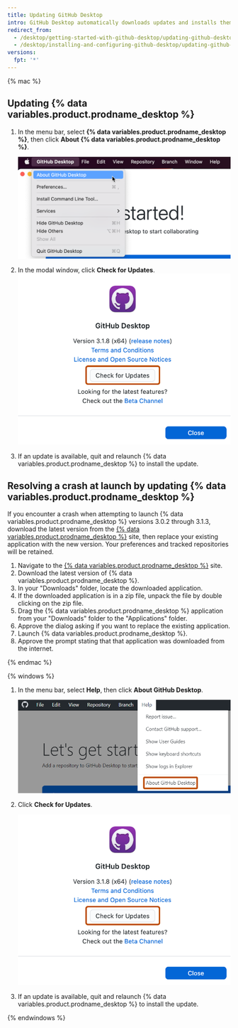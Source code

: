 ```yaml
---
title: Updating GitHub Desktop
intro: GitHub Desktop automatically downloads updates and installs them when you restart. You can also manually check for updates.
redirect_from:
  - /desktop/getting-started-with-github-desktop/updating-github-desktop
  - /desktop/installing-and-configuring-github-desktop/updating-github-desktop
versions:
  fpt: '*'
---
```


{% mac %}

## Updating {% data variables.product.prodname_desktop %}

1. In the menu bar, select **{% data variables.product.prodname_desktop %}**, then click **About {% data variables.product.prodname_desktop %}**.
   
   ![Screenshot of the menu bar on a Mac. Under the open "GitHub Desktop" dropdown menu, a cursor hovers over "About GitHub Desktop", highlighted in blue.](/assets/images/help/desktop/desktop-menu-about-desktop-mac.png)

2. In the modal window, click **Check for Updates**.
   ![Screenshot of the "GitHub Desktop" window. Under version details and links to external resources, a button, labeled "Check for Updates", is outlined in orange.](/assets/images/help/desktop/check-for-updates.png)
3. If an update is available, quit and relaunch {% data variables.product.prodname_desktop %} to install the update.

## Resolving a crash at launch by updating {% data variables.product.prodname_desktop %}

If you encounter a crash when attempting to launch {% data variables.product.prodname_desktop %} versions 3.0.2 through 3.1.3, download the latest version from the [{% data variables.product.prodname_desktop %}](https://desktop.github.com) site, then replace your existing application with the new version. Your preferences and tracked repositories will be retained.

1. Navigate to the [{% data variables.product.prodname_desktop %}](https://desktop.github.com) site.
1. Download the latest version of {% data variables.product.prodname_desktop %}.
1. In your "Downloads" folder, locate the downloaded application.
1. If the downloaded application is in a zip file, unpack the file by double clicking on the zip file.
1. Drag the {% data variables.product.prodname_desktop %} application from your "Downloads" folder to the "Applications" folder.
1. Approve the dialog asking if you want to replace the existing application.
1. Launch {% data variables.product.prodname_desktop %}.
1. Approve the prompt stating that that application was downloaded from the internet.

{% endmac %}

{% windows %}

1. In the menu bar, select **Help**, then click **About GitHub Desktop**.
   
   ![Screenshot of the "GitHub Desktop" menu bar on Windows. In the open "Help" dropdown menu, an option labeled "About GitHub Desktop" is outlined in orange.](/assets/images/help/desktop/help-about-desktop-win.png)
   
2. Click **Check for Updates**.
   
   ![Screenshot of the "GitHub Desktop" window. Under version details and links to external resources, a button, labeled "Check for Updates", is outlined in orange.](/assets/images/help/desktop/check-for-updates.png)

3. If an update is available, quit and relaunch {% data variables.product.prodname_desktop %} to install the update.

{% endwindows %}

